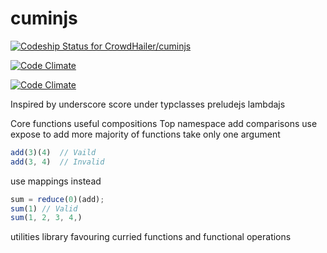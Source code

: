 cuminjs
=======

[ ![Codeship Status for CrowdHailer/cuminjs](https://www.codeship.io/projects/066c6740-c0ac-0131-b9f7-220fd2f34c97/status?branch=master)](https://www.codeship.io/projects/21479)


[![Code Climate](https://codeclimate.com/github/CrowdHailer/cuminjs.png)](https://codeclimate.com/github/CrowdHailer/cuminjs)

[![Code Climate](https://codeclimate.com/github/CrowdHailer/cuminjs/coverage.png)](https://codeclimate.com/github/CrowdHailer/cuminjs)

Inspired by
underscore
score under
typclasses
preludejs
lambdajs

Core functions
useful compositions
Top namespace add comparisons
use expose to add more
majority of functions take only one argument

```js
add(3)(4)  // Vaild
add(3, 4)  // Invalid
```

use mappings instead

```js
sum = reduce(0)(add);
sum(1) // Valid
sum(1, 2, 3, 4,)
```


utilities library favouring curried functions and functional operations
